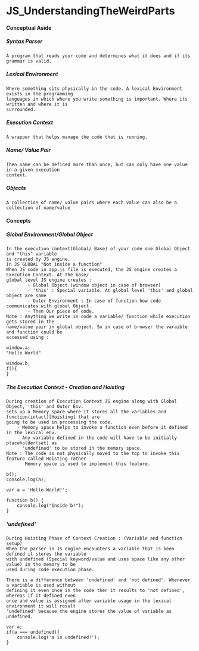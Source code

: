 # JS_UnderstandingTheWeirdParts

#### Conceptual Aside
##### Syntax Parser 
    A program that reads your code and determines what it does and if its grammar is valid.
##### Lexical Environment 
    Where something sits physically in the code. A lexical Environment exists in the programming 
    languages in which where you write something is important. Where its written and where it is 
    surrounded.
##### Execution Context 
    A wrapper that helps manage the code that is running.
##### Name/ Value Pair
	Then name can be defined more than once, but can only have one value in a given execution 
	context.
##### Objects
	A collection of name/ value pairs where each value can also be a collection of name/value

#### Concepts
##### Global Environment/Global Object
	In the execution context(Global/ Base) of your code one Global Object and "this" variable 
	is created by JS engine. 
	In JS GLOBAL "Not inside a function"
	When JS code in app.js file is executed, the JS engine creates a Execution Context. At the base/
	global level JS engine creates :
			- Global Object (window object in case of browser)
			- 'this' : Special variable. At global level 'this' and global object are same
			- Outer Environment : In case of function how code communicates with global Object
			- Then Our piece of code.
	Note : Anything we write in code a variable/ function while execution gets stored in the 
	name/value pair in global object. So in case of browser the varaible and function could be 
	accessed using :

	window.a;
	"Hello World"
		
	window.b;
	f(){
	} 
##### The Execution Context - Creation and Hoisting
	During creation of Execution Context JS engine along with Global Object, 'this' and Outer Env. 
	sets up a Memory space where it stores all the variables and function(intact)[Hoisting] that are 
	going to be used in processing the code.
		- Memory space helps to invoke a function even before it defined in the lexical env.
		- Any variable defined in the code will have to be initially placeholder(set) as  
		  'undefined' to be stored in the memory space.
	Note : The code is not physically moved to the top to invoke this feature called Hoisting rather
		   Memory space is used to implement this feature.

	b();
	console.log(a);

	var a = 'Hello World!';

	function b() {
	    console.log("Inside b!");
	}
##### 'undefined'
	During Hoisting Phase of Context Creation : (Variable and function setup)
	When the parser in JS engine encounters a variable that is been defined it stores the variable 
	with undefined (Special keyword/value and uses space like any other value) in the memory to be 
	used during code execution phase. 
		
	There is a difference between 'undefined' and 'not defined'. Whenever a variable is used without
	defining it even once in the code then it results to 'not defined', whereas if it defined even 
	once and value is assigned after variable usage in the lexical environment it will result 
	'undefined' because the engine stores the value of variable as undefined.

	var a;
	if(a === undefined){
		console.log('a is undefined!');
	}
